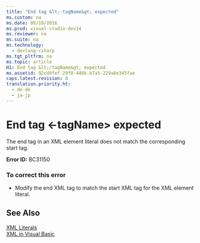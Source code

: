 ```yaml
---
title: "End tag &lt;-tagName&gt; expected"
ms.custom: na
ms.date: 09/19/2016
ms.prod: visual-studio-dev14
ms.reviewer: na
ms.suite: na
ms.technology: 
  - devlang-csharp
ms.tgt_pltfrm: na
ms.topic: article
H1: End tag &lt;/tagName&gt; expected
ms.assetid: 92cd9fef-29f0-446b-b7a5-229a8e345fae
caps.latest.revision: 8
translation.priority.ht: 
  - de-de
  - ja-jp
---
```

# End tag &lt;-tagName&gt; expected
The end tag in an XML element literal does not match the corresponding start tag.  
  
 **Error ID:** BC31150  
  
### To correct this error  
  
-   Modify the end XML tag to match the start XML tag for the XML element literal.  
  
## See Also  
 [XML Literals](../Topic/XML%20Literals%20\(Visual%20Basic\).md)   
 [XML in Visual Basic](../Topic/XML%20in%20Visual%20Basic.md)